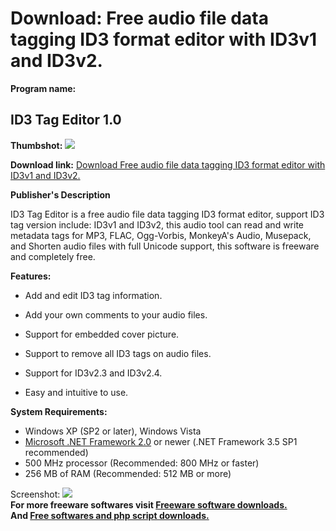 # Download: Free audio file data tagging ID3 format editor with ID3v1 and ID3v2.

**Program name:**

## ID3 Tag Editor 1.0

  
**Thumbshot:** ![](http://www.freewarefiles.com/screenshot/id3tageditor1_md.jpg)   
  
**Download link:** [Download Free audio file data tagging ID3 format editor with ID3v1 and ID3v2.](http://freesoftwares.boysofts.com/ID3-Tag-Editor_program_45406.html)  
  


**Publisher's Description**  
  


ID3 Tag Editor is a free audio file data tagging ID3 format editor, support ID3 tag version include: ID3v1 and ID3v2, this audio tool can read and write metadata tags for MP3, FLAC, Ogg-Vorbis, MonkeyA's Audio, Musepack, and Shorten audio files with full Unicode support, this software is freeware and completely free. 

**Features:**

  * Add and edit ID3 tag information.   

  * Add your own comments to your audio files.   

  * Support for embedded cover picture.   

  * Support to remove all ID3 tags on audio files.  

  * Support for ID3v2.3 and ID3v2.4.   

  * Easy and intuitive to use. 

**System Requirements:**

  * Windows XP (SP2 or later), Windows Vista 
  * [Microsoft .NET Framework 2.0](http://www.freewarefiles.com/Microsoft-NET-Framework-x-Final_program_16026.html) or newer (.NET Framework 3.5 SP1 recommended) 
  * 500 MHz processor (Recommended: 800 MHz or faster) 
  * 256 MB of RAM (Recommended: 512 MB or more) 

  
  
Screenshot: ![](http://www.freewarefiles.com/screenshot/id3tageditor1.jpg)   
**For more freeware softwares visit [Freeware software downloads.](http://freesoftwares.boysofts.com/)**   
**And [Free softwares and php script downloads.](http://www.boysofts.com/)**
